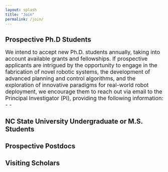 ```yaml
---
layout: splash
title: "Join"
permalink: /join/
---
```


## Prospective Ph.D Students
<p style="font-size:13pt;">
We intend to accept new Ph.D. students annually, taking into account available grants and fellowships. If prospective applicants are intrigued by the opportunity to engage in the fabrication of novel robotic systems, the development of advanced planning and control algorithms, and the exploration of innovative paradigms for real-world robot deployment, we encourage them to reach out via email to the Principal Investigator (PI), providing the following information:<br>
  -
  -
</p>


## NC State University Undergraduate or M.S. Students

## Prospective Postdocs

## Visiting Scholars
